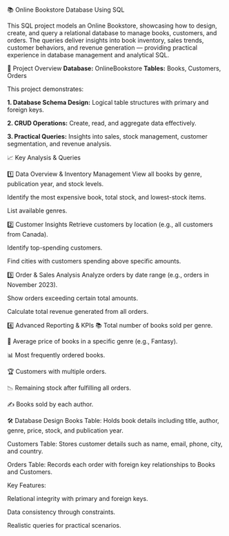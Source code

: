 📚 Online Bookstore Database Using SQL


This SQL project models an Online Bookstore, showcasing how to design, create, and query a relational database to manage books, customers, and orders. The queries deliver insights into book inventory, sales trends, customer behaviors, and revenue generation — providing practical experience in database management and analytical SQL.

🧾 Project Overview
**Database:** OnlineBookstore
**Tables:** Books, Customers, Orders


This project demonstrates:

**1. Database Schema Design:** Logical table structures with primary and foreign keys.

**2. CRUD Operations:** Create, read, and aggregate data effectively.

**3. Practical Queries:** Insights into sales, stock management, customer segmentation, and revenue analysis.

📈 Key Analysis & Queries

1️⃣ Data Overview & Inventory Management
View all books by genre, publication year, and stock levels.

Identify the most expensive book, total stock, and lowest-stock items.

List available genres.

2️⃣ Customer Insights
Retrieve customers by location (e.g., all customers from Canada).

Identify top-spending customers.

Find cities with customers spending above specific amounts.

3️⃣ Order & Sales Analysis
Analyze orders by date range (e.g., orders in November 2023).

Show orders exceeding certain total amounts.

Calculate total revenue generated from all orders.

4️⃣ Advanced Reporting & KPIs
📚 Total number of books sold per genre.

🧮 Average price of books in a specific genre (e.g., Fantasy).

📊 Most frequently ordered books.

🏆 Customers with multiple orders.

📉 Remaining stock after fulfilling all orders.

✍️ Books sold by each author.

🛠️ Database Design
Books Table: Holds book details including title, author, genre, price, stock, and publication year.

Customers Table: Stores customer details such as name, email, phone, city, and country.

Orders Table: Records each order with foreign key relationships to Books and Customers.

Key Features:

Relational integrity with primary and foreign keys.

Data consistency through constraints.

Realistic queries for practical scenarios.
